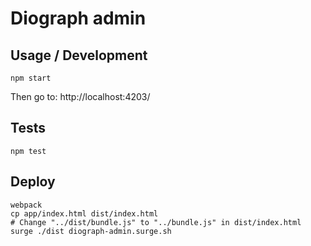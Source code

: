 # Diograph admin

## Usage / Development

```
npm start
```
Then go to: http://localhost:4203/


## Tests

```
npm test
```

## Deploy

```
webpack
cp app/index.html dist/index.html
# Change "../dist/bundle.js" to "../bundle.js" in dist/index.html
surge ./dist diograph-admin.surge.sh
```
